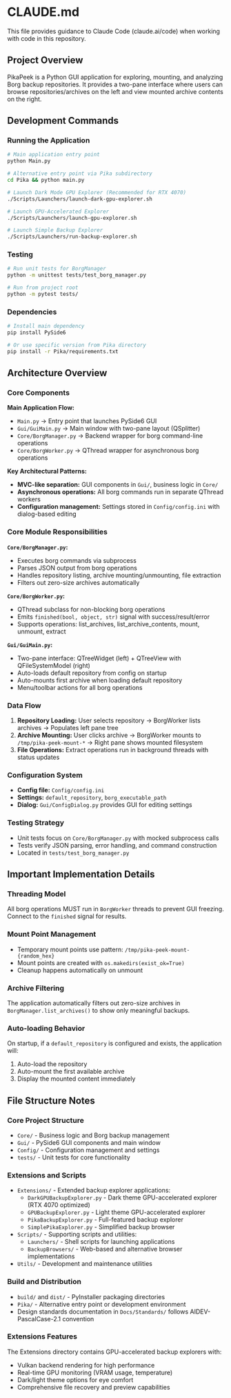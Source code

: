 # CLAUDE.md

This file provides guidance to Claude Code (claude.ai/code) when working with code in this repository.

## Project Overview

PikaPeek is a Python GUI application for exploring, mounting, and analyzing Borg backup repositories. It provides a two-pane interface where users can browse repositories/archives on the left and view mounted archive contents on the right.

## Development Commands

### Running the Application
```bash
# Main application entry point
python Main.py

# Alternative entry point via Pika subdirectory
cd Pika && python main.py

# Launch Dark Mode GPU Explorer (Recommended for RTX 4070)
./Scripts/Launchers/launch-dark-gpu-explorer.sh

# Launch GPU-Accelerated Explorer
./Scripts/Launchers/launch-gpu-explorer.sh

# Launch Simple Backup Explorer
./Scripts/Launchers/run-backup-explorer.sh
```

### Testing
```bash
# Run unit tests for BorgManager
python -m unittest tests/test_borg_manager.py

# Run from project root
python -m pytest tests/
```

### Dependencies
```bash
# Install main dependency
pip install PySide6

# Or use specific version from Pika directory
pip install -r Pika/requirements.txt
```

## Architecture Overview

### Core Components

**Main Application Flow:**
- `Main.py` → Entry point that launches PySide6 GUI
- `Gui/GuiMain.py` → Main window with two-pane layout (QSplitter)
- `Core/BorgManager.py` → Backend wrapper for borg command-line operations
- `Core/BorgWorker.py` → QThread wrapper for asynchronous borg operations

**Key Architectural Patterns:**
- **MVC-like separation:** GUI components in `Gui/`, business logic in `Core/`
- **Asynchronous operations:** All borg commands run in separate QThread workers
- **Configuration management:** Settings stored in `Config/config.ini` with dialog-based editing

### Core Module Responsibilities

**`Core/BorgManager.py`:**
- Executes borg commands via subprocess
- Parses JSON output from borg operations
- Handles repository listing, archive mounting/unmounting, file extraction
- Filters out zero-size archives automatically

**`Core/BorgWorker.py`:**
- QThread subclass for non-blocking borg operations
- Emits `finished(bool, object, str)` signal with success/result/error
- Supports operations: list_archives, list_archive_contents, mount, unmount, extract

**`Gui/GuiMain.py`:**
- Two-pane interface: QTreeWidget (left) + QTreeView with QFileSystemModel (right)
- Auto-loads default repository from config on startup
- Auto-mounts first archive when loading default repository
- Menu/toolbar actions for all borg operations

### Data Flow

1. **Repository Loading:** User selects repository → BorgWorker lists archives → Populates left pane tree
2. **Archive Mounting:** User clicks archive → BorgWorker mounts to `/tmp/pika-peek-mount-*` → Right pane shows mounted filesystem
3. **File Operations:** Extract operations run in background threads with status updates

### Configuration System

- **Config file:** `Config/config.ini`
- **Settings:** `default_repository`, `borg_executable_path`
- **Dialog:** `Gui/ConfigDialog.py` provides GUI for editing settings

### Testing Strategy

- Unit tests focus on `Core/BorgManager.py` with mocked subprocess calls
- Tests verify JSON parsing, error handling, and command construction
- Located in `tests/test_borg_manager.py`

## Important Implementation Details

### Threading Model
All borg operations MUST run in `BorgWorker` threads to prevent GUI freezing. Connect to the `finished` signal for results.

### Mount Point Management
- Temporary mount points use pattern: `/tmp/pika-peek-mount-{random_hex}`
- Mount points are created with `os.makedirs(exist_ok=True)`
- Cleanup happens automatically on unmount

### Archive Filtering
The application automatically filters out zero-size archives in `BorgManager.list_archives()` to show only meaningful backups.

### Auto-loading Behavior
On startup, if a `default_repository` is configured and exists, the application will:
1. Auto-load the repository
2. Auto-mount the first available archive
3. Display the mounted content immediately

## File Structure Notes

### Core Project Structure
- `Core/` - Business logic and Borg backup management
- `Gui/` - PySide6 GUI components and main window
- `Config/` - Configuration management and settings
- `tests/` - Unit tests for core functionality

### Extensions and Scripts
- `Extensions/` - Extended backup explorer applications:
  - `DarkGPUBackupExplorer.py` - Dark theme GPU-accelerated explorer (RTX 4070 optimized)
  - `GPUBackupExplorer.py` - Light theme GPU-accelerated explorer  
  - `PikaBackupExplorer.py` - Full-featured backup explorer
  - `SimplePikaExplorer.py` - Simplified backup browser
- `Scripts/` - Supporting scripts and utilities:
  - `Launchers/` - Shell scripts for launching applications
  - `BackupBrowsers/` - Web-based and alternative browser implementations
- `Utils/` - Development and maintenance utilities

### Build and Distribution
- `build/` and `dist/` - PyInstaller packaging directories
- `Pika/` - Alternative entry point or development environment
- Design standards documentation in `Docs/Standards/` follows AIDEV-PascalCase-2.1 convention

### Extensions Features
The Extensions directory contains GPU-accelerated backup explorers with:
- Vulkan backend rendering for high performance
- Real-time GPU monitoring (VRAM usage, temperature)
- Dark/light theme options for eye comfort
- Comprehensive file recovery and preview capabilities